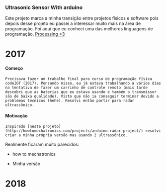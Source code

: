 ### Ultrasonic Sensor With arduino

Este projeto marca a minha transição entre projetos físicos e software pois depois desse projeto eu passei a interessar muito mais na área de programação. Foi aqui que eu conheci uma das melhores linguagens de programação, [Processing <3](https://processing.org/) 


# 2017

#### Começo

	Precisava fazer um trabalho final para curso de programação física codeIOT (2017). Pensando nisso, eu já estava trabalhando a vários dias  na tentativa de fazer um carrinho de controle remoto (mais tarde descobri que as baterias que eu estava usando e também o transmissor são de baixa qualidade). Visto que não ia conseguir terminar devido a problemas técnicos (hehe). Resolvi então partir para radar ultrassônico.

#### Motivação
	Inspirado [neste projeto](http://howtomechatronics.com/projects/arduino-radar-project/) resolvi criar a minha própria versão mas usando 2 ultrassônico.

Realmente ficaram muito parecidos:
* how to mechatronics


* Minha versão


# 2018

